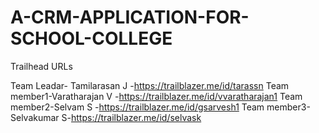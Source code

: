 # A-CRM-APPLICATION-FOR-SCHOOL-COLLEGE

Trailhead URLs

Team Leadar- Tamilarasan J -https://trailblazer.me/id/tarassn
Team member1-Varatharajan V -https://trailblazer.me/id/vvaratharajan1
Team member2-Selvam S -https://trailblazer.me/id/gsarvesh1
Team member3-Selvakumar S-https://trailblazer.me/id/selvask

